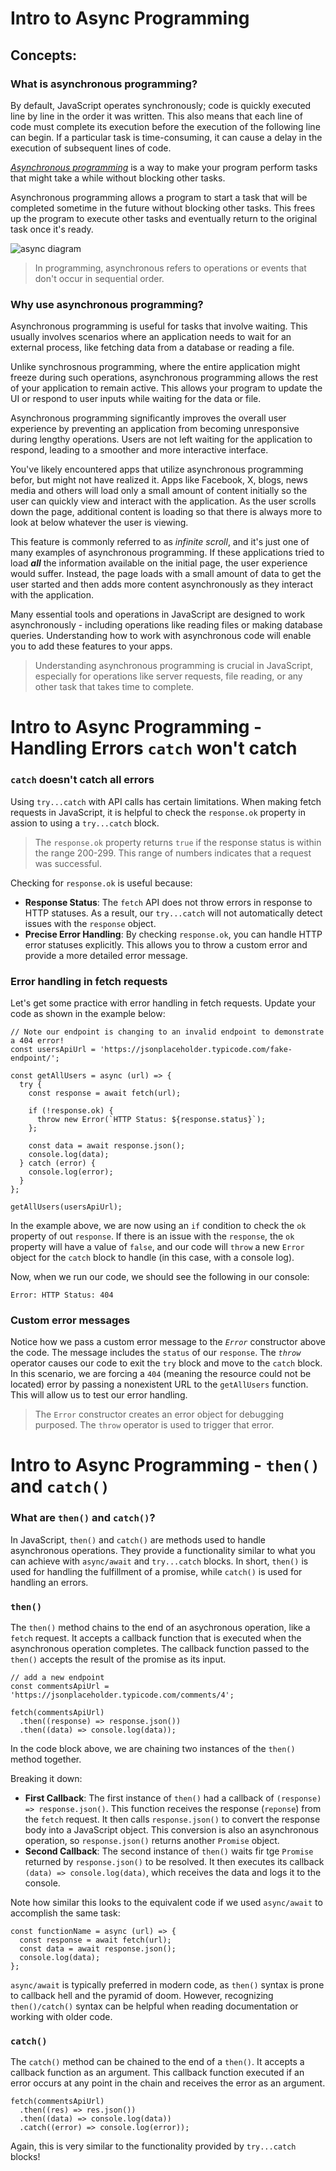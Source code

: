 # Intro to Async Programming
## Concepts:
### What is asynchronous programming?
By default, JavaScript operates synchronously; code is quickly executed line by line in the order it was written. This also means that each line of code must complete its execution before the execution of the following line can begin. If a particular task is time-consuming, it can cause a delay in the execution of subsequent lines of code. 

[*Asynchronous programming*](https://developer.mozilla.org/en-US/docs/Learn/JavaScript/Asynchronous/Introducing) is a way to make your program perform tasks that might take a while without blocking other tasks.

Asynchronous programming allows a program to start a task that will be completed sometime in the future without blocking other tasks. This frees up the program to execute other tasks and eventually return to the original task once it's ready. 

![async diagram](https://pages.git.generalassemb.ly/modular-curriculum-all-courses/intro-to-asynchronous-programming/concepts/assets/sync-vs-async.png)
> In programming, asynchronous refers to operations or events that don't occur in sequential order.

### Why use asynchronous programming?
Asynchronous programming is useful for tasks that involve waiting. This usually involves scenarios where an application needs to wait for an external process, like fetching data from a database or reading a file. 

Unlike synchrosnous programming, where the entire application might freeze during such operations, asynchronous programming allows the rest of your application to remain active. This allows your program to update the UI or respond to user inputs while waiting for the data or file. 

Asynchronous programming significantly improves the overall user experience by preventing an application from becoming unresponsive during lengthy operations. Users are not left waiting for the application to respond, leading to a smoother and more interactive interface. 

You've likely encountered apps that utilize asynchronous programming befor, but might not have realized it. Apps like Facebook, X, blogs, news media and others will load only a small amount of content initially so the user can quickly view and interact with the application. As the user scrolls down the page, additional content is loading so that there is always more to look at below whatever the user is viewing. 

This feature is commonly referred to as *infinite scroll*, and it's just one of many examples of asynchronous programming. If these applications tried to load ***all*** the information available on the initial page, the user experience would suffer. Instead, the page loads with a small amount of data to get the user started and then adds more content asynchronously as they interact with the application. 

Many essential tools and operations in JavaScript are designed to work asynchronously - including operations like reading files or making database queries. Understanding how to work with asynchronous code will enable you to add these features to your apps. 

> Understanding asynchronous programming is crucial in JavaScript, especially for operations like server requests, file reading, or any other task that takes time to complete. 











# Intro to Async Programming -  Handling Errors `catch` won't catch
### `catch` doesn't catch all errors
Using `try...catch` with API calls has certain limitations. When making fetch requests in JavaScript, it is helpful to check the `response.ok` property in assion to using a `try...catch` block.
> The `response.ok` property returns `true` if the response status is within the range 200-299. This range of numbers indicates that a request was successful.

Checking for `response.ok` is useful because:
* **Response Status**: The `fetch` API does not throw errors in response to HTTP statuses. As a result, our `try...catch` will not automatically detect issues with the `response` object.
* **Precise Error Handling**: By checking `response.ok`, you can handle HTTP error statuses explicitly. This allows you to throw a custom error and provide a more detailed error message.

### Error handling in fetch requests
Let's get some practice with error handling in fetch requests. Update your code as shown in the example below:
```
// Note our endpoint is changing to an invalid endpoint to demonstrate a 404 error!
const usersApiUrl = 'https://jsonplaceholder.typicode.com/fake-endpoint/';

const getAllUsers = async (url) => {
  try {
    const response = await fetch(url);

    if (!response.ok) {
      throw new Error(`HTTP Status: ${response.status}`);
    };

    const data = await response.json();
    console.log(data);
  } catch (error) {
    console.log(error);
  }
};

getAllUsers(usersApiUrl);
```
In the example above, we are now using an `if` condition to check the `ok` property of out `response`. If there is an issue with the `response`, the `ok` property will have a value of `false`, and our code will `throw` a new `Error` object for the `catch` block to handle (in this case, with a console log).

Now, when we run our code, we should see the following in our console:
```
Error: HTTP Status: 404
```

### Custom error messages
Notice how we pass a custom error message to the *`Error`* constructor above the code. The message includes the `status` of our `response`. The *`throw`* operator causes our code to exit the `try` block and move to the `catch` block. In this scenario, we are forcing a `404` (meaning the resource could not be located) error by passing a nonexistent URL to the `getAllUsers` function. This will allow us to test our error handling. 
> The `Error` constructor creates an error object for debugging purposed. The `throw` operator is used to trigger that error. 

# Intro to Async Programming - `then()` and `catch()`
### What are `then()` and `catch()`?
In JavaScript, `then()` and `catch()` are methods used to handle asynchronous operations. They provide a functionality similar to what you can achieve with `async/await` and `try...catch` blocks. In short, `then()` is used for handling the fulfillment of a promise, while `catch()` is used for handling an errors. 

### `then()`
The `then()` method chains to the end of an asychronous operation, like a `fetch` request. It accepts a callback function that is executed when the asynchronous operation completes. The callback function passed to the `then()` accepts the result of the promise as its input. 
```
// add a new endpoint
const commentsApiUrl = 'https://jsonplaceholder.typicode.com/comments/4';

fetch(commentsApiUrl)
  .then((response) => response.json())
  .then((data) => console.log(data));
```
In the code block above, we are chaining two instances of the `then()` method together. 

Breaking it down:
* **First Callback**: The first instance of `then()` had a callback of `(response) => response.json()`. This function receives the response (`reponse`) from the `fetch` request. It then calls `response.json()` to convert the response body into a JavaScript object. This conversion is also an asynchronous operation, so `response.json()` returns another `Promise` object.
* **Second Callback**: The second instance of `then()` waits fir tge `Promise` returned by `response.json()` to be resolved. It then executes its callback `(data) => console.log(data)`, which receives the data and logs it to the console. 

Note how similar this looks to the equivalent code if we used `async/await` to accomplish the same task: 
```
const functionName = async (url) => {
  const response = await fetch(url);
  const data = await response.json();
  console.log(data);
};
```
`async/await` is typically preferred in modern code, as `then()` syntax is prone to callback hell and the pyramid of doom. However, recognizing `then()/catch()` syntax can be helpful when reading documentation or working with older code. 

### `catch()`
The `catch()` method can be chained to the end of a `then()`. It accepts a callback function as an argument. This callback function executed if an error occurs at any point in the chain and receives the error as an argument. 
```
fetch(commentsApiUrl)
  .then((res) => res.json())
  .then((data) => console.log(data))
  .catch((error) => console.log(error));
```

Again, this is very similar to the functionality provided by `try...catch` blocks!
